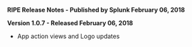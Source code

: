 **RIPE Release Notes - Published by Splunk February 06, 2018**


**Version 1.0.7 - Released February 06, 2018**

* App action views and Logo updates
